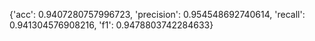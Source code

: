 {'acc': 0.9407280757996723, 'precision': 0.954548692740614, 'recall': 0.941304576908216, 'f1': 0.9478803742284633}
